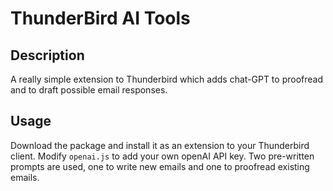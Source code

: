 # ThunderBird AI Tools

## Description

A really simple extension to Thunderbird which adds chat-GPT to proofread and to draft possible email responses.

## Usage

Download the package and install it as an extension to your Thunderbird client. Modify `openai.js` to add your own openAI API key. Two pre-written prompts are used, one to write new emails and one to proofread existing emails.

